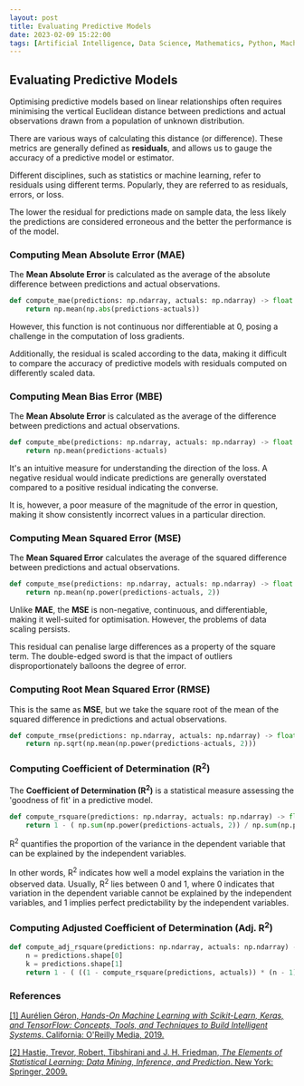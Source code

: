 ```yaml
---
layout: post
title: Evaluating Predictive Models
date: 2023-02-09 15:22:00
tags: [Artificial Intelligence, Data Science, Mathematics, Python, Machine Learning, Statistics]
---
```

## Evaluating Predictive Models

Optimising predictive models based on linear relationships often requires minimising the vertical Euclidean distance between predictions and actual observations drawn from a population of unknown distribution.

There are various ways of calculating this distance (or difference). These metrics are generally defined as **residuals**, and allows us to gauge the accuracy of a predictive model or estimator.

Different disciplines, such as statistics or machine learning, refer to residuals using different terms. Popularly, they are referred to as residuals, errors, or loss.

The lower the residual for predictions made on sample data, the less likely the predictions are considered erroneous and the better the performance is of the model.

### Computing Mean Absolute Error (MAE)

The **Mean Absolute Error** is calculated as the average of the absolute difference between predictions and actual observations.

```python
def compute_mae(predictions: np.ndarray, actuals: np.ndarray) -> float:
    return np.mean(np.abs(predictions-actuals))
```

However, this function is not continuous nor differentiable at 0, posing a challenge in the computation of loss gradients.

Additionally, the residual is scaled according to the data, making it difficult to compare the accuracy of predictive models with residuals computed on differently scaled data.

### Computing Mean Bias Error (MBE)

The **Mean Absolute Error** is calculated as the average of the difference between predictions and actual observations.

```python
def compute_mbe(predictions: np.ndarray, actuals: np.ndarray) -> float:
    return np.mean(predictions-actuals)
```

It's an intuitive measure for understanding the direction of the loss. A negative residual would indicate predictions are generally overstated compared to a positive residual indicating the converse.

It is, however, a poor measure of the magnitude of the error in question, making it show consistently incorrect values in a particular direction.

### Computing Mean Squared Error (MSE)

The **Mean Squared Error** calculates the average of the squared difference between predictions and actual observations.

```python
def compute_mse(predictions: np.ndarray, actuals: np.ndarray) -> float:
    return np.mean(np.power(predictions-actuals, 2))
```

Unlike **MAE**, the **MSE** is non-negative, continuous, and differentiable, making it well-suited for optimisation. However, the problems of data scaling persists.

This residual can penalise large differences as a property of the square term. The double-edged sword is that the impact of outliers disproportionately balloons the degree of error.

### Computing Root Mean Squared Error (RMSE)

This is the same as **MSE**, but we take the square root of the mean of the squared difference in predictions and actual observations.

```python
def compute_rmse(predictions: np.ndarray, actuals: np.ndarray) -> float:
    return np.sqrt(np.mean(np.power(predictions-actuals, 2)))
```

### Computing Coefficient of Determination (R<sup>2</sup>)

The **Coefficient of Determination (R<sup>2</sup>)** is a statistical measure assessing the 'goodness of fit' in a predictive model.

```python
def compute_rsquare(predictions: np.ndarray, actuals: np.ndarray) -> float:
    return 1 - ( np.sum(np.power(predictions-actuals, 2)) / np.sum(np.power(np.mean(predictions)-actuals, 2)) )
```

R<sup>2</sup> quantifies the proportion of the variance in the dependent variable that can be explained by the independent variables.

In other words, R<sup>2</sup> indicates how well a model explains the variation in the observed data. Usually, R<sup>2</sup> lies between 0 and 1, where 0 indicates that variation in the dependent variable cannot be explained by the independent variables, and 1 implies perfect predictability by the independent variables.

### Computing Adjusted Coefficient of Determination (Adj. R<sup>2</sup>)
```python
def compute_adj_rsquare(predictions: np.ndarray, actuals: np.ndarray) -> float:
    n = predictions.shape[0]
    k = predictions.shape[1]
    return 1 - ( ((1 - compute_rsquare(predictions, actuals)) * (n - 1)) / (n - k - 1) )
```

### References

[[1] Aurélien Géron, *Hands-On Machine Learning with Scikit-Learn, Keras, and TensorFlow: Concepts, Tools, and Techniques to Build Intelligent Systems*. California: O'Reilly Media, 2019.](https://www.amazon.com/Hands-Machine-Learning-Scikit-Learn-TensorFlow/dp/1492032646)

[[2] Hastie, Trevor, Robert, Tibshirani and J. H. Friedman, *The Elements of Statistical Learning: Data Mining, Inference, and Prediction*. New York: Springer, 2009.](https://www.amazon.com/Elements-Statistical-Learning-Prediction-Statistics/dp/0387848576)
